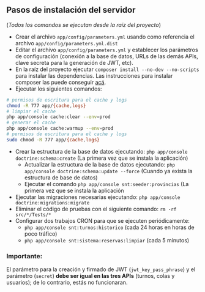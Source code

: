 ## Pasos de instalación del servidor

(*Todos los comandos se ejecutan desde la raíz del proyecto*)

- Crear el archivo `app/config/parameters.yml` usando como referencia el archivo `app/config/parameters.yml.dist`
- Editar el archivo `app/config/parameters.yml` y establecer los parámetros de configuración (conexión a la base de datos, URLs de las demás APIs, clave secreta para la generación de JWT, etc).
- En la raíz del proyecto ejecutar `composer install --no-dev --no-scripts` para instalar las dependencias. Las instrucciones para instalar composer las puede conseguir 
[acá](https://getcomposer.org/download/).
- Ejecutar los siguientes comandos:

```bash
# permisos de escritura para el cache y logs
chmod -R 777 app/{cache,logs}
# limpiar el cache
php app/console cache:clear --env=prod
# generar el cache
php app/console cache:warmup --env=prod
# permisos de escritura para el cache y logs
sudo chmod -R 777 app/{cache,logs}
```

- Crear la estructura de la base de datos ejecutando: `php app/console doctrine:schema:create` (La primera vez que se instala la aplicación)
    - Actualizar la estructura de la base de datos ejecutando: `php app/console doctrine:schema:update --force` (Cuando ya exista la estructura de base de datos)
    - Ejecutar el comando `php app/console snt:seeder:provincias` (La primera vez que se instala la aplicación
- Ejecutar las migraciones necesarias ejecutando: `php app/console doctrine:migrations:migrate`
- Eliminar el código de pruebas con el siguiente comando: `rm -rf src/*/Tests/*`
- Configurar dos trabajos CRON para que se ejecuten periódicamente:
    - `php app/console snt:turnos:historico` (cada 24 horas en horas de poco tráfico)
    - `php app/console snt:sistema:reservas:limpiar` (cada 5 minutos)

### Importante:
 
El parámetro para la creación y firmado de JWT (`jwt_key_pass_phrase`) y el parámetro (`secret`) **debe ser igual en las tres APIs** (turnos, colas y usuarios); de lo contrario, estás no funcionaran.
